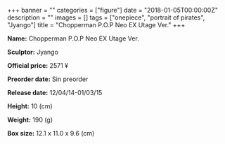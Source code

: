 +++
banner = ""
categories = ["figure"]
date = "2018-01-05T00:00:00Z"
description = ""
images = []
tags = ["onepiece", "portrait of pirates", "Jyango"]
title = "Chopperman P.O.P Neo EX Utage Ver."
+++

**Name:** Chopperman P.O.P Neo EX Utage Ver.

**Sculptor:** Jyango

**Official price:** 2571 ¥

**Preorder date:** Sin preorder

**Release date:** 12/04/14-01/03/15

**Height:** 10 (cm)

**Weight:** 190 (g)

**Box size:** 12.1 x 11.0 x 9.6 (cm)
